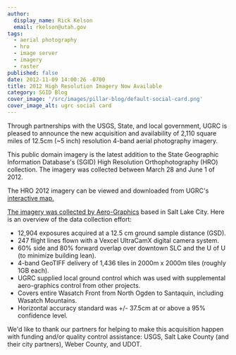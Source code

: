 ```yaml
---
author:
  display_name: Rick Kelson
  email: rkelson@utah.gov
tags:
  - aerial photography
  - hro
  - image server
  - imagery
  - raster
published: false
date: 2012-11-09 14:00:26 -0700
title: 2012 High Resolution Imagery Now Available
category: SGID Blog
cover_image: '/src/images/pillar-blog/default-social-card.png'
cover_image_alt: ugrc social card
---
```


Through partnerships with the USGS, State, and local government, UGRC is pleased to announce the new acquisition and availability of 2,110 square miles of 12.5cm (~5 inch) resolution 4-band aerial photography imagery.

This public domain imagery is the latest addition to the State Geographic Information Database's (SGID) High Resolution Orthophotography (HRO) collection. The imagery was collected between March 28 and June 1 of 2012.

The HRO 2012 imagery can be viewed and downloaded from UGRC's <a href="https://raster.utah.gov/?cat=HRO%202012%20(12.5cm)">interactive map.

The imagery was collected by [Aero-Graphics](https://www.aero-graphics.com/) based in Salt Lake City. Here is an overview of the data collection effort:

- 12,904 exposures acquired at a 12.5 cm ground sample distance (GSD).
- 247 flight lines flown with a Vexcel UltraCamX digital camera system.
- 60% side and 80% forward overlap over downtown SLC and the U of U (to minimize building lean).
- 4-band GeoTIFF delivery of 1,436 tiles in 2000m x 2000m tiles (roughly 1GB each).
- UGRC supplied local ground control which was used with supplemental aero-graphics control from other projects.
- Covers entire Wasatch Front from North Ogden to Santaquin, including Wasatch Mountains.
- Horizontal accuracy standard was +/- 37.5cm at or above a 95% confidence level.

We'd like to thank our partners for helping to make this acquisition happen with funding and/or quality control assistance: USGS, Salt Lake County (and their city partners), Weber County, and UDOT.
